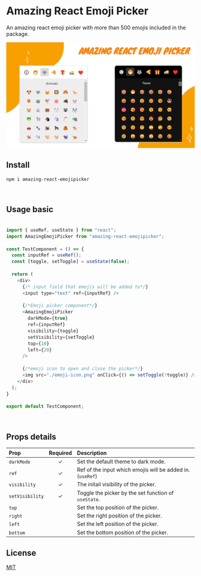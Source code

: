 # Amazing React Emoji Picker

An amazing react emoji picker with more than 500 emojis included in the package.

<img src="./emojipickercover.png" width="800"/>

<br />

## Install


```console
npm i amazing-react-emojipicker
```

<br />

## Usage basic

```js

import { useRef, useState } from "react";
import AmazingEmojiPicker from "amazing-react-emojipicker";

const TestComponent = () => {
  const inputRef = useRef();
  const [toggle, setToggle] = useState(false);

  return (
    <div>
      {/* input field that emojis will be added to*/}
      <input type="text" ref={inputRef} /> 

      {/*Emoji picker component*/}
      <AmazingEmojiPicker
        darkMode={true}
        ref={inputRef}
        visibility={toggle}
        setVisibility={setToggle}
        top={10}
        left={20}
      />

      {/*emoji icon to open and close the picker*/}
      <img src="./emoji-icon.png" onClick={() => setToggle(!toggle)} /> 
    </div>
  );
}

export default TestComponent;

```

<br />

## Props details

| Prop  | Required	  | Description |
| :------------ |:---------------:| :---------------------------------------------------------|
| `darkMode`     | ✓ | Set the default theme to dark mode. |
| `ref`      | ✓ | Ref of the input which emojis will be added in. (`useRef`) |
| `visibility `     | ✓ | The initail visibility of the picker.  |
| `setVisibility`  | ✓ | Toggle the picker by the set function of `useState`. |
| `top` |  | Set the top position of the picker.  |
| `right`      |  | Set the right position of the picker.  |
| `left`      |  |   Set the left position of the picker.  |
| `bottom` |  | Set the bottom position of the picker.  |

## License
[MIT](./LICENSE)
